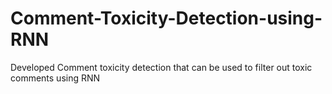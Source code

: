 # Comment-Toxicity-Detection-using-RNN
Developed Comment toxicity detection that can be used to filter out toxic comments using RNN
